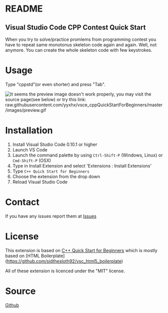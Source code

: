 # README
## Visual Studio Code CPP Contest Quick Start

When you try to solve/practice promlems from programming contest you have to repeat same monotonus skeleton code again and again.
Well, not anymore. You can create the whole skeleton code with few keystrokes.

# Usage
Type "cppstd"(or even shorter) and press "Tab".

![It seems the preview image doesn't work properly, you may visit the source page(see below) or try this link: raw.githubusercontent.com/yyxhx/vsce_cppQuickStartForBeginners/master/images/preview.gif](https://raw.githubusercontent.com/yyxhx/vsce_cppQuickStartForBeginners/master/images/preview.gif "Snippets Preview")

# Installation

1. Install Visual Studio Code 0.10.1 or higher
2. Launch VS Code
3. Launch the command palette by using `Ctrl-Shift-P` (Windows, Linux) or `Cmd-Shift-P` (OSX)
4. Type in Install Extension and select 'Extensions : Install Extensions'
5. Type `C++ Quick Start for Beginners`
6. Choose the extension from the drop down
7. Reload Visual Studio Code

# Contact
If you have any issues report them at [Issues](https://github.com/Adyel/Cpp-Contest-QStart/issues)

# License
This extension is based on  [C++ Quick Start for Beginners](https://github.com/yyxhx/vsce_cppQuickStartForBeginners)
which is mostly based on [HTML Boilerplate] (https://github.com/sidthesloth92/vsc_html5_boilerplate)

All of these extension is licenced under the "MIT" license.

# Source
[Github](https://github.com/Adyel/Cpp-Contest-QStart)
